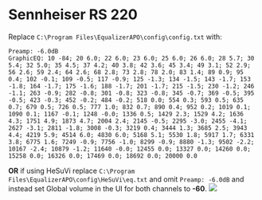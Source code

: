 # Sennheiser RS 220
Replace `C:\Program Files\EqualizerAPO\config\config.txt` with:
```
Preamp: -6.0dB
GraphicEQ: 10 -84; 20 6.0; 22 6.0; 23 6.0; 25 6.0; 26 6.0; 28 5.7; 30 5.4; 32 5.0; 35 4.5; 37 4.2; 40 3.8; 42 3.6; 45 3.4; 49 3.1; 52 2.9; 56 2.6; 59 2.4; 64 2.6; 68 2.8; 73 2.8; 78 2.0; 83 1.4; 89 0.9; 95 0.4; 102 -0.1; 109 -0.5; 117 -0.9; 125 -1.3; 134 -1.5; 143 -1.7; 153 -1.8; 164 -1.7; 175 -1.6; 188 -1.7; 201 -1.7; 215 -1.5; 230 -1.2; 246 -1.1; 263 -0.9; 282 -0.8; 301 -0.8; 323 -0.8; 345 -0.7; 369 -0.5; 395 -0.5; 423 -0.3; 452 -0.2; 484 -0.2; 518 0.0; 554 0.3; 593 0.5; 635 0.7; 679 0.5; 726 0.5; 777 1.0; 832 0.7; 890 0.4; 952 0.2; 1019 0.1; 1090 0.1; 1167 -0.1; 1248 -0.0; 1336 0.5; 1429 2.3; 1529 4.2; 1636 4.3; 1751 4.9; 1873 4.7; 2004 2.4; 2145 -0.5; 2295 -3.0; 2455 -4.1; 2627 -3.1; 2811 -1.8; 3008 -0.3; 3219 0.4; 3444 1.3; 3685 2.5; 3943 4.4; 4219 5.9; 4514 6.0; 4830 6.0; 5168 5.1; 5530 1.8; 5917 1.7; 6331 3.8; 6775 1.6; 7249 -0.9; 7756 -1.0; 8299 -0.9; 8880 -1.3; 9502 -2.2; 10167 -2.4; 10879 -1.2; 11640 -0.0; 12455 0.0; 13327 0.0; 14260 0.0; 15258 0.0; 16326 0.0; 17469 0.0; 18692 0.0; 20000 0.0
```
**OR** if using HeSuVi replace `C:\Program Files\EqualizerAPO\config\HeSuVi\eq.txt` and omit `Preamp: -6.0dB` and instead set Global volume in the UI for both channels to **-60**.
![](https://raw.githubusercontent.com/jaakkopasanen/AutoEq/master/results/SBAF-Serious/innerfidelity/onear/Sennheiser%20RS%20220/Sennheiser%20RS%20220.png)
